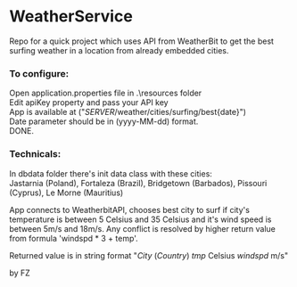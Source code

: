 # WeatherService
Repo for a quick project which uses API from WeatherBit 
to get the best surfing weather in a location from already embedded cities.

### To configure:

Open application.properties file in .\resources folder  
Edit apiKey property and pass your API key  
App is available at ("*SERVER*/weather/cities/surfing/best{date}")  
Date parameter should be in (yyyy-MM-dd) format.  
DONE.

### Technicals:
In dbdata folder there's init data class with these cities:  
Jastarnia (Poland),
Fortaleza (Brazil),
Bridgetown (Barbados),
Pissouri (Cyprus),
Le Morne (Mauritius)

App connects to WeatherbitAPI, chooses best city to surf if city's temperature is between 5 Celsius and 35 Celsius
and it's wind speed is between 5m/s and 18m/s. Any conflict is resolved by higher return value from formula 'windspd * 3 + temp'.


Returned value is in string format "*City* (*Country*) *tmp* Celsius *windspd* m/s"  



by FZ
